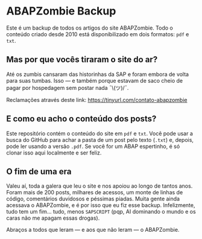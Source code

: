 # ABAPZombie Backup

Este é um backup de todos os artigos do site ABAPZombie. Todo o conteúdo criado desde 2010 está disponibilizado em dois formatos: `pdf` e `txt`.

## Mas por que vocês tiraram o site do ar?

Até os zumbis cansaram das historinhas da SAP e foram embora de volta para suas tumbas. Isso — e também porque estavam de saco cheio de pagar por hospedagem sem postar nada ¯\\(ツ)/¯.

Reclamações através deste link: https://tinyurl.com/contato-abapzombie

## E como eu acho o conteúdo dos posts?

Este repositório contém o conteúdo do site em `pdf` e `txt`. Você pode usar a busca do GitHub para achar a pasta de um post pelo texto (`.txt`) e, depois, pode ler usando a versão `.pdf`. Se você for um ABAP espertinho, é só clonar isso aqui localmente e ser feliz.

## O fim de uma era

Valeu aí, toda a galera que leu o site e nos apoiou ao longo de tantos anos. Foram mais de 200 posts, milhares de acessos, um monte de linhas de código, comentários duvidosos e péssimas piadas. Muita gente ainda acessava o ABAPZombie, e é por isso que eu fiz esse backup. Infelizmente, tudo tem um fim... tudo, menos `SAPSCRIPT` (pqp, AI dominando o mundo e os caras não me apagam essas drogas).

Abraços a todos que leram — e aos que não leram — o ABAPZombie.
